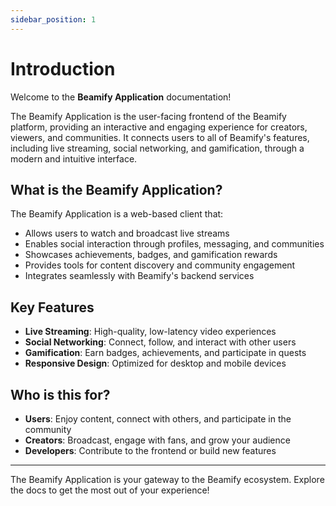 ```yaml
---
sidebar_position: 1
---
```


# Introduction

Welcome to the **Beamify Application** documentation!

The Beamify Application is the user-facing frontend of the Beamify platform, providing an interactive and engaging experience for creators, viewers, and communities. It connects users to all of Beamify's features, including live streaming, social networking, and gamification, through a modern and intuitive interface.

## What is the Beamify Application?
The Beamify Application is a web-based client that:
- Allows users to watch and broadcast live streams
- Enables social interaction through profiles, messaging, and communities
- Showcases achievements, badges, and gamification rewards
- Provides tools for content discovery and community engagement
- Integrates seamlessly with Beamify's backend services

## Key Features
- **Live Streaming**: High-quality, low-latency video experiences
- **Social Networking**: Connect, follow, and interact with other users
- **Gamification**: Earn badges, achievements, and participate in quests
- **Responsive Design**: Optimized for desktop and mobile devices

## Who is this for?
- **Users**: Enjoy content, connect with others, and participate in the community
- **Creators**: Broadcast, engage with fans, and grow your audience
- **Developers**: Contribute to the frontend or build new features

---

The Beamify Application is your gateway to the Beamify ecosystem. Explore the docs to get the most out of your experience!
